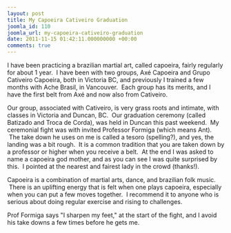 ```yaml
---
layout: post
title: My Capoeira Cativeiro Graduation
joomla_id: 110
joomla_url: my-capoeira-cativeiro-graduation
date: 2011-11-15 01:42:11.000000000 +00:00
comments: true
---
```

<p>I have been practicing a brazilian martial art, called capoeira, fairly regularly for about 1 year.  I have been with two groups, Axé Capoeira and Grupo Cativeiro Capoeira, both in Victoria BC, and previously I trained a few months with Ache Brasil, in Vancouver.  Each group has its merits, and I have the first belt from Axé and now also from Cativeiro.</p>
<p>Our group, associated with Cativeiro, is very grass roots and intimate, with classes in Victoria and Duncan, BC.  Our graduation ceremony (called Batizado and Troca de Corda), was held in Duncan this past weekend.  My ceremonial fight was with invited Professor Formiga (which means Ant).  The take down he uses on me is called a tesoro (spelling?), and yes, the landing was a bit rough.  It is a common tradition that you are taken down by a professor or higher when you receive a belt.  At the end I was asked to name a capoeira god mother, and as you can see I was quite surprised by this.  I pointed at the nearest and fairest lady in the crowd (thanks!).</p>
<p>Capoeira is a combination of martial arts, dance, and brazilian folk music.  There is an uplifting energy that is felt when one plays capoeira, especially when you can put a few moves together.  I recommend it to anyone who is serious about doing regular exercise and rising to challenges.</p>
<p>Prof Formiga says "I sharpen my feet," at the start of the fight, and I avoid his take downs a few times before he gets me.</p>
<p> </p>
<p>
<object width="560" height="315">
<param name="movie" value="http://www.youtube.com/v/cMoP_m9YSPo?version=3&amp;hl=en_US&amp;rel=0" />
<param name="allowFullScreen" value="true" />
<param name="allowscriptaccess" value="always" /><embed type="application/x-shockwave-flash" width="560" height="315" src="http://www.youtube.com/v/cMoP_m9YSPo?version=3&amp;hl=en_US&amp;rel=0" allowfullscreen="true" allowscriptaccess="always"></embed>
</object>
</p>
